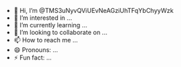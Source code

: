 - 👋 Hi, I’m @TMS3uNyvQViUEvNeAGziUhTFqYbChyyWzk
- 👀 I’m interested in ...
- 🌱 I’m currently learning ...
- 💞️ I’m looking to collaborate on ...
- 📫 How to reach me ...
- 😄 Pronouns: ...
- ⚡ Fun fact: ...

<!---
TMS3uNyvQViUEvNeAGziUhTFqYbChyyWzk/TMS3uNyvQViUEvNeAGziUhTFqYbChyyWzk is a ✨ special ✨ repository because its `README.md` (this file) appears on your GitHub profile.
You can click the Preview link to take a look at your changes.
--->
